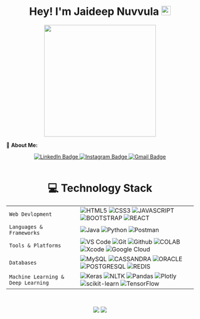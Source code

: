 <div align="center">
  <h1>
    Hey! I'm Jaideep Nuvvula <img src="https://media.giphy.com/media/hvRJCLFzcasrR4ia7z/giphy.gif" width="25px">
  </h1>

</div>
<div id="header" align="center">
  <img src="https://media.giphy.com/media/8sUOgXOnkZZ8rldMwE/giphy.gif" width="300"/>
</div>



🌟 **About Me:**


<div id="badges" align= "center">
  <a href="https://www.linkedin.com/in/jaideep-nuvvula/">
    <img src="https://img.shields.io/badge/LinkedIn-blue?style=for-the-badge&logo=linkedin&logoColor=white" alt="LinkedIn Badge"/>
  </a>
  <a href="https://www.instagram.com/jaideepnuvvula/">
    <img src="https://img.shields.io/badge/Instagram-E4405F?style=for-the-badge&logo=instagram&logoColor=white" alt="Instagram Badge"/>
  </a>
  <a href="mailto:jaideep.nuvvula@gmail.com">
    <img src="https://img.shields.io/badge/Gmail-D14836?style=for-the-badge&logo=gmail&logoColor=white" alt="Gmail Badge"/>
  </a>
</div>


<br />

<h1 align="center">💻 Technology Stack</h1>

|               |           |
|       ---     |    ---    |
| `Web Devlopment`     | ![HTML5](https://img.shields.io/badge/HTML5-E34F26?style=for-the-badge&logo=html5&logoColor=white) ![CSS3](https://img.shields.io/badge/-CSS3-E24800?style=for-the-badge&logo=css3) ![JAVASCRIPT](https://img.shields.io/badge/-JavaScript-FE7601?style=for-the-badge&logo=javascript) ![BOOTSTRAP](https://img.shields.io/badge/bootstrap-FE9A00?style=for-the-badge&logo=bootstrap&logoColor=white) ![REACT](https://img.shields.io/badge/react-blue?style=for-the-badge&logo=react&logoColor=white)| 
| `Languages & Frameworks`   | ![Java](https://img.shields.io/badge/-java-%23ED8B00?style=for-the-badge&logo=Java&logoColor=white) ![Python](https://img.shields.io/badge/python-3670A0?style=for-the-badge&logo=python&logoColor=ffdd54)  ![Postman](https://img.shields.io/badge/Postman-FF6C37?style=for-the-badge&logo=Postman&logoColor=white)|
| `Tools & Platforms` | ![VS Code](https://img.shields.io/badge/Visual_Studio_Code-5D1A60?style=for-the-badge&logo=visual%20studio%20code&logoColor=white) ![Git](https://img.shields.io/badge/Git-682181?style=for-the-badge&logo=git&logoColor=white)  ![Github](https://img.shields.io/badge/GitHub-100000?style=for-the-badge&logo=github&logoColor=white) ![COLAB](https://img.shields.io/badge/Colab-F9AB00?style=for-the-badge&logo=googlecolab&color=525252)  ![Xcode](https://img.shields.io/badge/Xcode-007ACC?style=flat-square&logo=Xcode&logoColor=white) ![Google Cloud](https://img.shields.io/badge/GoogleCloud-%234285F4.svg?style=for-the-badge&logo=google-cloud&logoColor=white)|
| `Databases` | ![MySQL](https://img.shields.io/badge/-MySQL-307BBD?style=for-the-badge&logo=mysql&logoColor=white) ![CASSANDRA](https://img.shields.io/badge/Cassandra-1287B1?style=for-the-badge&logo=apache%20cassandra&logoColor=white) ![ORACLE](https://img.shields.io/badge/Oracle-F80000?style=for-the-badge&logo=Oracle&logoColor=white) ![POSTGRESQL](https://img.shields.io/badge/PostgreSQL-316192?style=for-the-badge&logo=postgresql&logoColor=white) 	![REDIS](https://img.shields.io/badge/redis-%23DD0031.svg?&style=for-the-badge&logo=redis&logoColor=white)
| `Machine Learning & Deep Learning` |  ![Keras](https://img.shields.io/badge/Keras-%23D00000.svg?style=for-the-badge&logo=Keras&logoColor=white) ![NLTK](https://img.shields.io/badge/numpy-%23013243.svg?style=for-the-badge&logo=numpy&logoColor=white) ![Pandas](https://img.shields.io/badge/pandas-%23150458.svg?style=for-the-badge&logo=pandas&logoColor=white) ![Plotly](https://img.shields.io/badge/Plotly-%233F4F75.svg?style=for-the-badge&logo=plotly&logoColor=white) ![scikit-learn](https://img.shields.io/badge/scikit--learn-%23F7931E.svg?style=for-the-badge&logo=scikit-learn&logoColor=white) ![TensorFlow](https://img.shields.io/badge/TensorFlow-%23FF6F00.svg?style=for-the-badge&logo=TensorFlow&logoColor=white)|
<br/>

<p align="center">
	<img src="https://github-readme-streak-stats.herokuapp.com/?user=jnuvvula9&theme=dark" />
	<img src="https://github-readme-stats.vercel.app/api?username=jnuvvula9&hide=prs&show_icons=true&title_color=3380C4&icon_color=3380C4&text_color=edf2f7&bg_color=151515" /> 	
</p>
